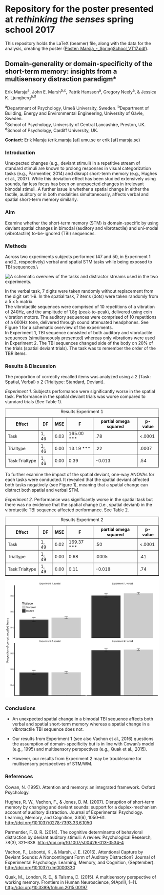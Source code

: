 # Repository for the poster presented at *rethinking the senses* spring school 2017

This repository holds the LaTeX (beamer) file, along with the data for the analysis, creating the poster ([Poster: Marsja_-_SpringSchool_VT17.pdf](Marsja_-_SpringSchool_VT17)).



## Domain-generality or domain-specificity of the short-term memory: insights from a multisensory distraction paradigm*

Erik Marsja<sup>a</sup>, John E. Marsh<sup>b,c</sup>, Patrik Hansson<sup>a</sup>,
Gregory Neely<sup>a</sup>, & Jessica K. Ljungberg<sup>a,d</sup>

<sup>a</sup>Department of Psychology, Umeå University, Sweden.
<sup>b</sup>Department of Building, Energy and Environmental Engineering,
University of Gävle, Sweden.\
<sup>c</sup>School of Psychology, University of Central Lancashire, Preston,
UK. <sup>d</sup>School of Psychology, Cardiff University, UK.

**Contact:** Erik Marsja (erik.marsja [at] umu.se or erik [at] marsja.se)


### Introduction 

Unexpected changes (e.g., deviant stimuli) in
a repetitive stream of standard stimuli are known to prolong responses
in visual categorization tasks (e.g., Parmentier, 2014) and disrupt
short-term memory (e.g., Hughes et al., 2007). While this deviation effect has
been studied extensively using sounds, far less focus has been on
unexpected changes in irrelevant bimodal stimuli. A further issue is
whether a spatial change in either the tactile, auditory or in both
modalities simultaneously, affects verbal and spatial short-term memory
similarly.

### Aim

Examine whether the short-term memory (STM) is
domain-specific by using deviant spatial changes in bimodal (auditory
and vibrotactile) and uni-modal (vibrotactile) to-be-ignored (TBI)
sequences.


### Methods 
Across two experiments subjects performed (47 and 50, in Experiment 1 and 2, respectively) verbal and spatial STM tasks while being exposed to TBI sequences.\

![A schematic overview of the tasks and distractor streams used in the
two experiments.](figures/Schematic2.png)

In the verbal task, 7 digits were taken randomly without replacement
from the digit set 1-9. In the spatial task, 7 items (dots) were taken
randomly from a 5 x 5 matrix.\
The vibrotactile sequences were comprised of 10 repetitions of a
vibration of 240Hz, and the amplitude of 1.8g (peak-to-peak), delivered
using coin vibration motors. The auditory sequences were comprised of 10
repetitions of a 600Hz tone, delivered through sound attenuated
headphones. See Figure 1 for a schematic overview of the experiments.\
In Experiment 1, TBI sequence consisted of both auditory and
vibrotactile sequences (simultaneously presented) whereas only
vibrations were used in Experiment 2. The TBI sequences changed side of
the body on 20% of the trials (spatial deviant trials). The task was to
remember the order of the TBR items.

### Results & Discussion
The proportion of correctly recalled items was analyzed using a 2 (Task: Spatial, Verbal) x 2 (Trialtype: Standard, Deviant).

*Experiment 1.* Subjects performance were significantly worse in the
spatial task. Performance in the spatial deviant trials was worse
compared to standard trials (See Table 1).

<table border=1>
<caption align="top"> Results Experiment 1 </caption>
<tr> <th> Effect </th> <th> DF </th> <th> MSE </th> <th> F </th> <th> partial omega squared </th> <th> p-value </th>  </tr>
  <tr> <td> Task </td> <td> 1, 46 </td> <td> 0.03 </td> <td> 165.00 *** </td> <td> .78 </td> <td> <.0001 </td> </tr>
  <tr> <td> Trialtype </td> <td> 1, 46 </td> <td> 0.00 </td> <td> 13.19 *** </td> <td> .22 </td> <td> .0007 </td> </tr>
  <tr> <td> Task:Trialtype </td> <td> 1, 46 </td> <td> 0.00 </td> <td> 0.39 </td> <td> -0.013 </td> <td> .54 </td> </tr>
   </table>

To further examine the impact of the spatial deviant, one-way ANOVAs for
each tasks were conducted. It revealed that the spatial deviant affected
both tasks negatively (see Figure 1), meaning that a spatial change can
distract both spatial and verbal STM.

*Experiment 2.* Performance was significantly worse in the spatial task
but there was no evidence that the spatial change (i.e., spatial
deviant) in the vibrotactile TBI sequence affected performance. See
Table 2.

<table border=1>
<caption align="top"> Results Experiment 2 </caption>
<tr> <th> Effect </th> <th> DF </th> <th> MSE </th> <th> F </th> <th> partial omega squared </th> <th> p-value </th>  </tr>
  <tr> <td> Task </td> <td> 1, 49 </td> <td> 0.02 </td> <td> 169.37 *** </td> <td> .50 </td> <td> <.0001 </td> </tr>
  <tr> <td> Trialtype </td> <td> 1, 49 </td> <td> 0.00 </td> <td> 0.68 </td> <td> .0005 </td> <td> .41 </td> </tr>
  <tr> <td> Task:Trialtype </td> <td> 1, 49 </td> <td> 0.00 </td> <td> 0.11 </td> <td> -0.018 </td> <td> .74 </td> </tr>
   </table>
   
![Proportion of correctly recalled items across tasks, trialtypes, and experiments](figures/figure2.png)


### Conclusions

-   An unexpected spatial change in a bimodal TBI sequence affects both
    verbal and spatial short-term memory whereas a spatial change in a
    vibrotactile TBI sequence does not.

-   Our results from Experiment 1 (see also Vachon et al., 2016) questions the
    assumption of domain-specificity but is in line with Cowan’s model
    (e.g., 1995) and multisensory perspectives (e.g., Quak et al., 2015).

-   However, our results from Experiment 2 may be troublesome for
    multisensory perspectives of STM/WM.

### References

Cowan, N. (1995). Attention and memory: an integrated framework. Oxford Psychology.

Hughes, R. W., Vachon, F., & Jones, D. M. (2007). Disruption of short-term memory by changing and deviant sounds: support for a duplex-mechanism account of auditory distraction. Journal of Experimental Psychology. Learning, Memory, and Cognition, 33(6), 1050–61. http://doi.org/10.1037/0278-7393.33.6.1050

Parmentier, F. B. R. (2014). The cognitive determinants of behavioral distraction by deviant auditory stimuli: A review. Psychological Research, 78(3), 321–338. http://doi.org/10.1007/s00426-013-0534-4

Vachon, F., Labonté, K., & Marsh, J. E. (2016). Attentional Capture by Deviant Sounds: A Noncontingent Form of Auditory Distraction? Journal of Experimental Psychology: Learning, Memory, and Cognition, (September). http://doi.org/10.1037/xlm0000330

Quak, M., London, R. E., & Talsma, D. (2015). A multisensory perspective of working memory. Frontiers in Human Neuroscience, 9(April), 1–11. http://doi.org/10.3389/fnhum.2015.00197
